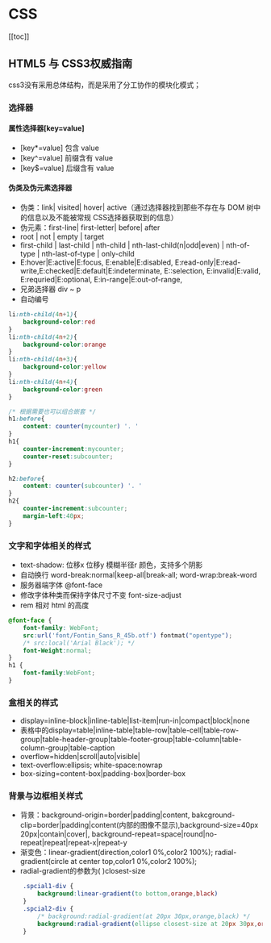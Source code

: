 # CSS
[[toc]]
## HTML5 与 CSS3权威指南
css3没有采用总体结构，而是采用了分工协作的模块化模式；
### 选择器
#### 属性选择器[key=value]
- [key*=value] 包含 value
- [key^=value] 前缀含有 value
- [key$=value] 后缀含有 value

#### 伪类及伪元素选择器
- 伪类：link| visited| hover| active（通过选择器找到那些不存在与 DOM 树中的信息以及不能被常规 CSS选择器获取到的信息）
- 伪元素：first-line| first-letter| before| after
- root | not | empty | target
- first-child | last-child | nth-child | nth-last-child(n|odd|even) | nth-of-type | nth-last-of-type | only-child
- E:hover|E:active|E:focus, E:enable|E:disabled, E:read-only|E:read-write,E:checked|E:default|E:indeterminate, E::selection, E:invalid|E:valid, E:requried|E:optional, E:in-range|E:out-of-range, 
- 兄弟选择器 div ~ p
- 自动编号

``` css
li:nth-child(4n+1){
    background-color:red
}
li:nth-child(4n+2){
    background-color:orange
}
li:nth-child(4n+3){
    background-color:yellow
}
li:nth-child(4n+4){
    background-color:green
}
```

``` css
/* 根据需要也可以组合嵌套 */
h1:before{
    content: counter(mycounter) '. '
}
h1{
    counter-increment:mycounter;
    counter-reset:subcounter;
}

h2:before{
    content: counter(subcounter) '. '
}
h2{
    counter-increment:subcounter;
    margin-left:40px;
}

```

### 文字和字体相关的样式
- text-shadow: 位移x 位移y 模糊半径r 颜色，支持多个阴影
- 自动换行 word-break:normal|keep-all|break-all;   word-wrap:break-word
- 服务器端字体 @font-face
- 修改字体种类而保持字体尺寸不变 font-size-adjust
- rem 相对 html 的高度


``` css
@font-face {
    font-family: WebFont;
    src:url('font/Fontin_Sans_R_45b.otf') fontmat("opentype");
    /* src:local('Arial Black'); */
    font-Weight:normal;
}
h1 {
    font-family:WebFont;
}

```
### 盒相关的样式
- display=inline-block|inline-table|list-item|run-in|compact|block|none
- 表格中的display=table|inline-table|table-row|table-cell|table-row-group|table-header-group|table-footer-group|table-column|table-column-group|table-caption
- overflow=hidden|scroll|auto|visible|
- text-overflow:ellipsis; white-space:nowrap
- box-sizing=content-box|padding-box|border-box
  
### 背景与边框相关样式
- 背景：background-origin=border|padding|content, bakcground-clip=border|padding|content(内部的图像不显示),background-size=40px 20px|contain|cover|, background-repeat=space|round|no-repeat|repeat|repeat-x|repeat-y
- 渐变色：linear-gradient(direction,color1 0%,color2 100%); radial-gradient(circle at center top,color1 0%,color2 100%);
- radial-gradient的参数为( )closest-size


``` css
    .spcial1-div {
        background:linear-gradient(to bottom,orange,black)
    }
    .spcial2-div {
        /* background:radial-gradient(at 20px 30px,orange,black) */
        background:radial-gradient(ellipse closest-size at 20px 30px,orange,black)
    }
```

